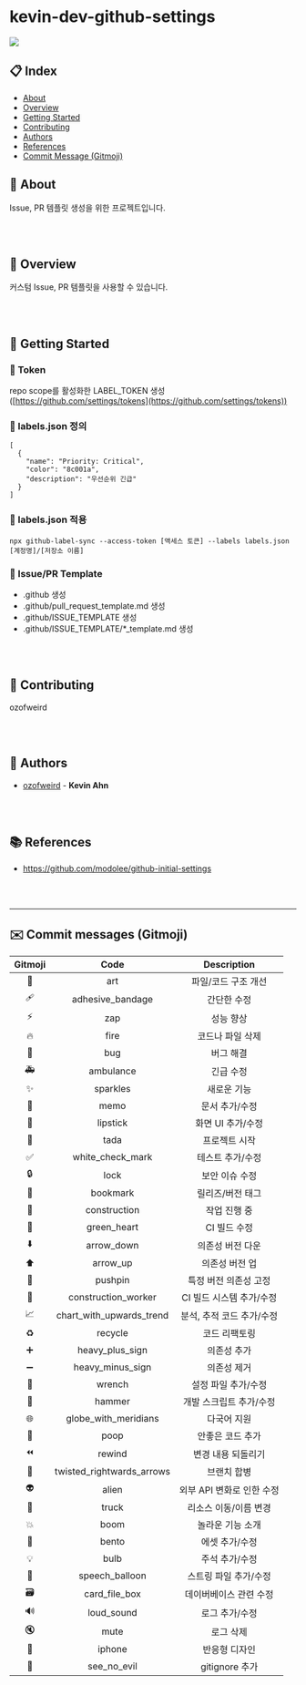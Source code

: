 # kevin-dev-github-settings

![](https://img.shields.io/badge/version-0.0.1-brightgreen)

## 📋 Index
- [About](#🎉-about)
- [Overview](#👀-overview)
- [Getting Started](#🚀-getting-started)
- [Contributing](#👥-contributing)
- [Authors](#👤-authors)
- [References](#📚-references)
- [Commit Message (Gitmoji)](#✉️-commit-messages-gitmoji)

## 🎉 About
Issue, PR 템플릿 생성을 위한 프로젝트입니다.

</br>
</br>

## 👀 Overview
커스텀 Issue, PR 템플릿을 사용할 수 있습니다.

</br>
</br>

## 🚀 Getting Started

### 🔹 Token

repo scope를 활성화한 LABEL_TOKEN 생성 ([https://github.com/settings/tokens](https://github.com/settings/tokens))

### 🔹 labels.json 정의
```
[
  {
    "name": "Priority: Critical",
    "color": "8c001a",
    "description": "우선순위 긴급"
  }
]
```

### 🔹 labels.json 적용
```
npx github-label-sync --access-token [액세스 토큰] --labels labels.json [계정명]/[저장소 이름]
```

### 🔹 Issue/PR Template
- .github 생성
- .github/pull_request_template.md 생성
- .github/ISSUE_TEMPLATE 생성
- .github/ISSUE_TEMPLATE/*_template.md 생성

</br>
</br>

## 👥 Contributing
ozofweird

</br>
</br>

## 👤 Authors
- [ozofweird](https://github.com/ozofweird) - **Kevin Ahn** 

</br>
</br>

## 📚 References
- https://github.com/modolee/github-initial-settings
  
</br>
</br>

---

## ✉️ Commit messages (Gitmoji)

|Gitmoji|Code|Description|
|:-----:|:---:|:--------:|
|🎨|art|파일/코드 구조 개선|
|🩹|adhesive_bandage|간단한 수정|
|⚡️|zap|성능 향상|
|🔥️|fire|코드나 파일 삭제|
|🐛️|bug|버그 해결|
|🚑️|ambulance|긴급 수정|
|✨️|sparkles|새로운 기능|
|📝️|memo|문서 추가/수정|
|💄️|lipstick|화면 UI 추가/수정|
|🎉️|tada|프로젝트 시작|
|✅️|white_check_mark|테스트 추가/수정|
|🔒️|lock|보안 이슈 수정|
|🔖️|bookmark|릴리즈/버전 태그|
|🚧|construction|작업 진행 중|
|💚|green_heart|CI 빌드 수정|
|⬇️|arrow_down|의존성 버전 다운|
|⬆️|arrow_up|의존성 버전 업|
|📌|pushpin|특정 버전 의존성 고정|
|👷|construction_worker|CI 빌드 시스템 추가/수정|
|📈|chart_with_upwards_trend|분석, 추적 코드 추가/수정|
|♻️|recycle|코드 리팩토링|
|➕|heavy_plus_sign|의존성 추가|
|➖|heavy_minus_sign|의존성 제거|
|🔧|wrench|설정 파일 추가/수정|
|🔨|hammer|개발 스크립트 추가/수정|
|🌐|globe_with_meridians|다국어 지원|
|💩|poop|안좋은 코드 추가|
|⏪|rewind|변경 내용 되돌리기|
|🔀|twisted_rightwards_arrows|브랜치 합병|
|👽|alien|외부 API 변화로 인한 수정|
|🚚|truck|리소스 이동/이름 변경|
|💥|boom|놀라운 기능 소개|
|🍱|bento|에셋 추가/수정|
|💡|bulb|주석 추가/수정|
|💬|speech_balloon|스트링 파일 추가/수정|
|🗃|card_file_box|데이버베이스 관련 수정|
|🔊|loud_sound|로그 추가/수정|
|🔇|mute|로그 삭제|
|📱|iphone|반응형 디자인|
|🙈|see_no_evil|gitignore 추가|
